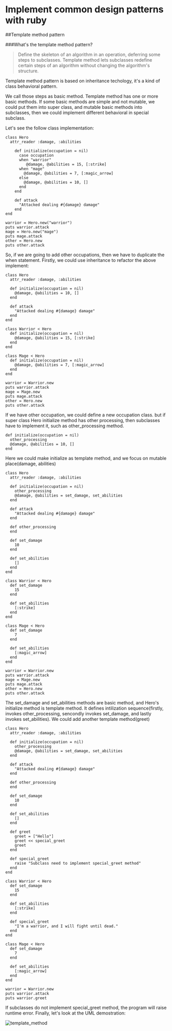 # Implement common design patterns with ruby

##Template method pattern

###What's the template method pattern?
> Define the skeleton of an algorithm in an operation, deferring some steps to subclasses. Template method lets subclasses redefine certain steps of an algorithm without changing the algorithm's structure.


Template method pattern is based on inheritance techology, it's a kind of class behavioral pattern.

We call those steps as basic method. Template method has one or more basic methods. If some basic methods are simple and not mutable, we could put them into super class, and mutable basic methods into subclasses, then we could implement different behavioral in special subclass.

Let's see the follow class implementation:

	class Hero
	  attr_reader :damage, :abilities

		def initialize(occupation = nil)
		  case occupation
		  when "warrior"
			 @damage, @abilities = 15, [:strike]
		  when "mage"
			@damage, @abilities = 7, [:magic_arrow]
		  else
			@damage, @abilities = 10, []
		  end
	    end

	    def attack
		  "Attacked dealing #{damage} damage"
	    end
    end

    warrior = Hero.new("warrior")
    puts warrior.attack
    mage = Hero.new("mage")
    puts mage.attack
    other = Hero.new
    puts other.attack
    

So, if we are going to add other occupations, then we have to duplicate the when statement. Firstly, we could use inheritance to refactor the above implement:

    class Hero
	  attr_reader :damage, :abilities

	  def initialize(occupation = nil)
		@damage, @abilities = 10, []
	  end

	  def attack
		"Attacked dealing #{damage} damage"
	  end
    end

    class Warrior < Hero
	  def initialize(occupation = nil)
		@damage, @abilities = 15, [:strike] 
	  end
    end

    class Mage < Hero
	  def initialize(occupation = nil)
		@damage, @abilities = 7, [:magic_arrow] 
	  end
    end

    warrior = Warrior.new
    puts warrior.attack
    mage = Mage.new
    puts mage.attack
    other = Hero.new
    puts other.attack
    
If we have other occupation, we could define a new occupation class. but if super class Hero initialize method has other processing, then subclasses have to implement it, such as other_processing method.

    def initialize(occupation = nil)
      other_processing 
	  @damage, @abilities = 10, []
	end

Here we could make initialize as template method, and we focus on mutable place(damage, abilities)

	class Hero
	  attr_reader :damage, :abilities

	  def initialize(occupation = nil)
		other_processing
		@damage, @abilities = set_damage, set_abilities
	  end

	  def attack
		"Attacked dealing #{damage} damage"
	  end

	  def other_processing
	  end

	  def set_damage
		10
	  end

	  def set_abilities
		[]
	  end
    end

    class Warrior < Hero
	  def set_damage
		15
	  end

	  def set_abilities
		[:strike]
	  end
    end

    class Mage < Hero
	  def set_damage
		7
	  end

	  def set_abilities
		[:magic_arrow]
	  end
    end

    warrior = Warrior.new
    puts warrior.attack
    mage = Mage.new
    puts mage.attack
    other = Hero.new
    puts other.attack
    
The set_damage and set_abilities methods are basic method, and Hero's initialize method is template method. It defines intilization sequence(firstly, invokes other_processing, sencondly invokes set_damage, and lastly invokes set_abilities).
We could add another template method(greet)

    class Hero
	  attr_reader :damage, :abilities

	  def initialize(occupation = nil)
		other_processing
		@damage, @abilities = set_damage, set_abilities
	  end

	  def attack
		"Attacked dealing #{damage} damage"
	  end

	  def other_processing
	  end

	  def set_damage
		10
	  end

	  def set_abilities
		[]
	  end

	  def greet
		greet = ["Hello"]
		greet << special_greet
		greet
	  end

	  def special_greet
		raise "Subclass need to implement special_greet method"
	  end
    end

    class Warrior < Hero
	  def set_damage
		15
	  end

	  def set_abilities
		[:strike]
	  end

	  def special_greet
		"I'm a warrior, and I will fight until dead."
	  end
    end

    class Mage < Hero
	  def set_damage
		7
	  end

	  def set_abilities
		[:magic_arrow]
	  end
    end

    warrior = Warrior.new
    puts warrior.attack
    puts warrior.greet
    
If subclasses do not implement special_greet method, the program will raise runtime error. Finally, let's look at the UML demostration:

![template_method](images/1.png)



